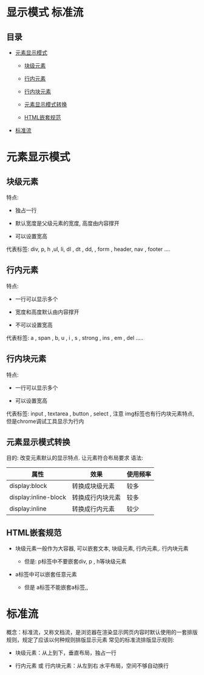 # 显示模式 ​标准流

## 目录

*   [元素显示模式](#元素显示模式)

    *   [块级元素](#块级元素)

    *   [行内元素](#行内元素)

    *   [行内块元素](#行内块元素)

    *   [元素显示模式转换](#元素显示模式转换)

    *   [HTML嵌套规范](#html嵌套规范)

*   [标准流](#标准流)

# 元素显示模式

## 块级元素

特点:

*   独占一行

*   默认宽度是父级元素的宽度, 高度由内容撑开

*   可以设置宽高

代表标签: div, p, h ,ul, li, dl , dt , dd, , form , header, nav , footer ....

## 行内元素

特点:

*   一行可以显示多个

*   宽度和高度默认由内容撑开

*   不可以设置宽高

代表标签: a , span , b, u , i , s , strong , ins , em , del .....

## 行内块元素

特点:

*   一行可以显示多个

*   可以设置宽高

代表标签: input , textarea , button , select , 注意 img标签也有行内块元素特点, 但是chrome调试工具显示为行内

## 元素显示模式转换

目的: 改变元素默认的显示特点. 让元素符合布局要求 语法:

| 属性                   | 效果       | 使用频率 |
| -------------------- | -------- | ---- |
| display:block        | 转换成块级元素  | 较多   |
| display:inline-block | 转换成行内块元素 | 较多   |
| display:inline       | 转换成行内元素  | 较少   |

## HTML嵌套规范

*   块级元素一般作为大容器, 可以嵌套文本, 块级元素, 行内元素,. 行内块元素

    *   但是: p标签中不要嵌套div, p , h等块级元素

*   a标签中可以嵌套任意元素

    *   但是 a标签不能嵌套a标签,,

# 标准流

概念：标准流，又称文档流，是浏览器在渲染显示网页内容时默认使用的一套排版规则，规定了应该以何种规则排版显示元素
常见的标准流排版显示规则:

*   块级元素：从上到下，垂直布局，独占一行

*   行内元素 或 行内块元素：从左到右 水平布局，空间不够自动换行
